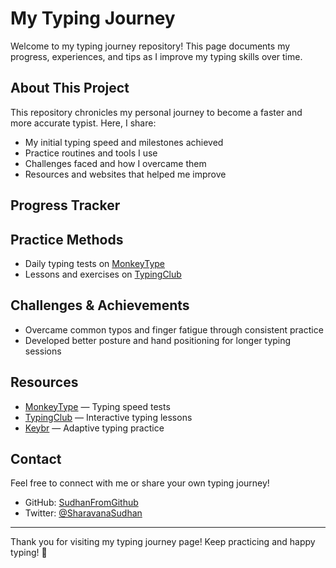 # My Typing Journey

Welcome to my typing journey repository! This page documents my progress, experiences, and tips as I improve my typing skills over time.

## About This Project

This repository chronicles my personal journey to become a faster and more accurate typist. Here, I share:

- My initial typing speed and milestones achieved
- Practice routines and tools I use
- Challenges faced and how I overcame them
- Resources and websites that helped me improve

## Progress Tracker



## Practice Methods

- Daily typing tests on [MonkeyType](https://monkeytype.com)
- Lessons and exercises on [TypingClub](https://www.typingclub.com)

## Challenges & Achievements

- Overcame common typos and finger fatigue through consistent practice
- Developed better posture and hand positioning for longer typing sessions

## Resources

- [MonkeyType](https://monkeytype.com) — Typing speed tests
- [TypingClub](https://www.typingclub.com) — Interactive typing lessons
- [Keybr](https://www.keybr.com) — Adaptive typing practice

## Contact

Feel free to connect with me or share your own typing journey!

- GitHub: [SudhanFromGithub](https://github.com/SudhanFromGithub)
- Twitter: [@SharavanaSudhan](https://twitter.com/@SharavanaSudhan) 

---

Thank you for visiting my typing journey page! Keep practicing and happy typing! 🚀


